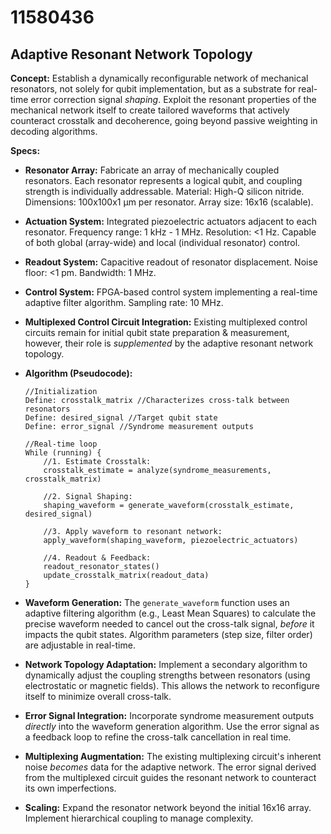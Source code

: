 # 11580436

## Adaptive Resonant Network Topology

**Concept:** Establish a dynamically reconfigurable network of mechanical resonators, not solely for qubit implementation, but as a substrate for real-time error correction signal *shaping*. Exploit the resonant properties of the mechanical network itself to create tailored waveforms that actively counteract crosstalk and decoherence, going beyond passive weighting in decoding algorithms.

**Specs:**

*   **Resonator Array:** Fabricate an array of mechanically coupled resonators. Each resonator represents a logical qubit, and coupling strength is individually addressable.  Material: High-Q silicon nitride. Dimensions: 100x100x1 µm per resonator. Array size: 16x16 (scalable).
*   **Actuation System:**  Integrated piezoelectric actuators adjacent to each resonator.  Frequency range: 1 kHz - 1 MHz. Resolution: <1 Hz.  Capable of both global (array-wide) and local (individual resonator) control.
*   **Readout System:** Capacitive readout of resonator displacement.  Noise floor: <1 pm. Bandwidth: 1 MHz.
*   **Control System:** FPGA-based control system implementing a real-time adaptive filter algorithm. Sampling rate: 10 MHz.
*   **Multiplexed Control Circuit Integration:** Existing multiplexed control circuits remain for initial qubit state preparation & measurement, however, their role is *supplemented* by the adaptive resonant network topology.
*   **Algorithm (Pseudocode):**

    ```
    //Initialization
    Define: crosstalk_matrix //Characterizes cross-talk between resonators
    Define: desired_signal //Target qubit state
    Define: error_signal //Syndrome measurement outputs

    //Real-time loop
    While (running) {
        //1. Estimate Crosstalk:
        crosstalk_estimate = analyze(syndrome_measurements, crosstalk_matrix)

        //2. Signal Shaping:
        shaping_waveform = generate_waveform(crosstalk_estimate, desired_signal)

        //3. Apply waveform to resonant network:
        apply_waveform(shaping_waveform, piezoelectric_actuators)

        //4. Readout & Feedback:
        readout_resonator_states()
        update_crosstalk_matrix(readout_data)
    }
    ```
*   **Waveform Generation:** The `generate_waveform` function uses an adaptive filtering algorithm (e.g., Least Mean Squares) to calculate the precise waveform needed to cancel out the cross-talk signal, *before* it impacts the qubit states.  Algorithm parameters (step size, filter order) are adjustable in real-time.
*   **Network Topology Adaptation:** Implement a secondary algorithm to dynamically adjust the coupling strengths between resonators (using electrostatic or magnetic fields).  This allows the network to reconfigure itself to minimize overall cross-talk.
*   **Error Signal Integration:** Incorporate syndrome measurement outputs *directly* into the waveform generation algorithm.  Use the error signal as a feedback loop to refine the cross-talk cancellation in real time.
*   **Multiplexing Augmentation:** The existing multiplexing circuit's inherent noise *becomes* data for the adaptive network. The error signal derived from the multiplexed circuit guides the resonant network to counteract its own imperfections.
*   **Scaling:** Expand the resonator network beyond the initial 16x16 array. Implement hierarchical coupling to manage complexity.